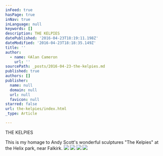 ```yaml
---
inFeed: true
hasPage: true
inNav: true
inLanguage: null
keywords: []
description: THE KELPIES
datePublished: '2016-04-23T18:19:11.198Z'
dateModified: '2016-04-23T18:18:35.149Z'
title: ''
author:
  - name: ©Alan Cameron
    url: ''
sourcePath: _posts/2016-04-23-the-kelpies.md
published: true
authors: []
publisher:
  name: null
  domain: null
  url: null
  favicon: null
starred: false
url: the-kelpies/index.html
_type: Article

---
```

THE KELPIES

This is my homage to Andy Scott's wonderful sculptures "The Kelpies" at the Helix park, near Falkirk.
![](https://the-grid-user-content.s3-us-west-2.amazonaws.com/61d301fc-2239-4b00-9098-700cb0418b69.jpg)
![](https://the-grid-user-content.s3-us-west-2.amazonaws.com/cf28cf73-fe3b-4a09-8156-b0ff1c8d2645.jpg)
![](https://the-grid-user-content.s3-us-west-2.amazonaws.com/c5c9a6d9-211c-4e36-9d15-2908f15486b3.jpg)
![](https://the-grid-user-content.s3-us-west-2.amazonaws.com/68832b1d-80ff-412f-b073-e388d34bf010.jpg)